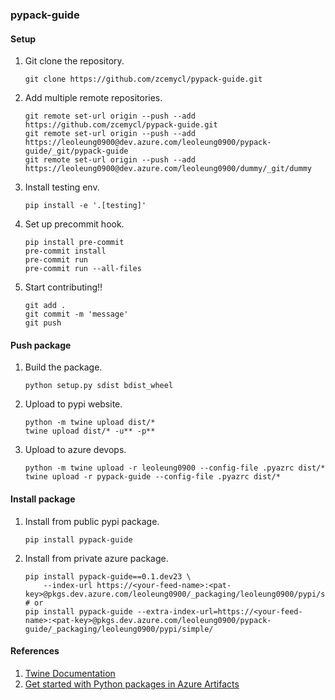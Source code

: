 ### pypack-guide

#### Setup
1. Git clone the repository.
    ```
    git clone https://github.com/zcemycl/pypack-guide.git
    ```
2. Add multiple remote repositories.
    ```
    git remote set-url origin --push --add https://github.com/zcemycl/pypack-guide.git
    git remote set-url origin --push --add https://leoleung0900@dev.azure.com/leoleung0900/pypack-guide/_git/pypack-guide
    git remote set-url origin --push --add https://leoleung0900@dev.azure.com/leoleung0900/dummy/_git/dummy
    ```
3. Install testing env.
    ```
    pip install -e '.[testing]'
    ```
4. Set up precommit hook.
    ```
    pip install pre-commit
    pre-commit install
    pre-commit run
    pre-commit run --all-files
    ```
5. Start contributing!!
    ```
    git add .
    git commit -m 'message'
    git push
    ```

#### Push package
1. Build the package.
    ```
    python setup.py sdist bdist_wheel
    ```
2. Upload to pypi website.
    ```
    python -m twine upload dist/*
    twine upload dist/* -u** -p**
    ```
3. Upload to azure devops.
    ```
    python -m twine upload -r leoleung0900 --config-file .pyazrc dist/*
    twine upload -r pypack-guide --config-file .pyazrc dist/*
    ```

#### Install package
1. Install from public pypi package.
    ```
    pip install pypack-guide
    ```
2. Install from private azure package.
    ```
    pip install pypack-guide==0.1.dev23 \
        --index-url https://<your-feed-name>:<pat-key>@pkgs.dev.azure.com/leoleung0900/_packaging/leoleung0900/pypi/simple
    # or
    pip install pypack-guide --extra-index-url=https://<your-feed-name>:<pat-key>@pkgs.dev.azure.com/leoleung0900/pypack-guide/_packaging/leoleung0900/pypi/simple/
    ```


#### References
1. [Twine Documentation](https://twine.readthedocs.io/en/stable/)
2. [Get started with Python packages in Azure Artifacts](https://learn.microsoft.com/en-us/azure/devops/artifacts/quickstarts/python-packages?view=azure-devops)
